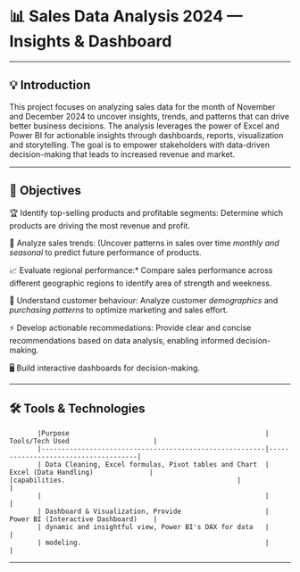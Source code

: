 # 📊 Sales Data Analysis 2024 — Insights & Dashboard

---

## 💡 Introduction
This project focuses on analyzing sales data for the month of November and December 2024 to uncover insights, trends, and patterns that can drive better business decisions. The analysis leverages the power of Excel and Power BI for actionable insights through dashboards, reports, visualization and storytelling. The goal is to empower stakeholders with data-driven decision-making that leads to increased revenue and market.

---

## 🎯 Objectives

🏆 Identify top-selling products and profitable segments: Determine which products are driving the most revenue and profit.

🔎 Analyze sales trends: (Uncover patterns in sales over time *monthly and seasonal* to predict future performance of products.

📈 Evaluate regional performance:* Compare sales performance across different geographic regions to identify area of strength and weekness.

📌 Understand customer behaviour: Analyze customer *demographics* and *purchasing patterns* to optimize marketing and sales effort.

⚡ Develop actionable recommedations: Provide clear and concise recommendations based on data analysis, enabling informed decision-making.
 
🖥️ Build interactive dashboards for decision-making.

---

## 🛠️ Tools & Technologies

           |Purpose                                                 | Tools/Tech Used                     |
           |--------------------------------------------------------|-------------------------------------|
           | Data Cleaning, Excel formulas, Pivot tables and Chart  | Excel (Data Handling)              |                                          |capabilities.                                           |                                     |
           |                                                        |                                     |
           | Dashboard & Visualization, Provide                     | Power BI (Interactive Dashboard)    |
           | dynamic and insightful view, Power BI's DAX for data   |                                     |
           | modeling.                                              |                                     |         

---


